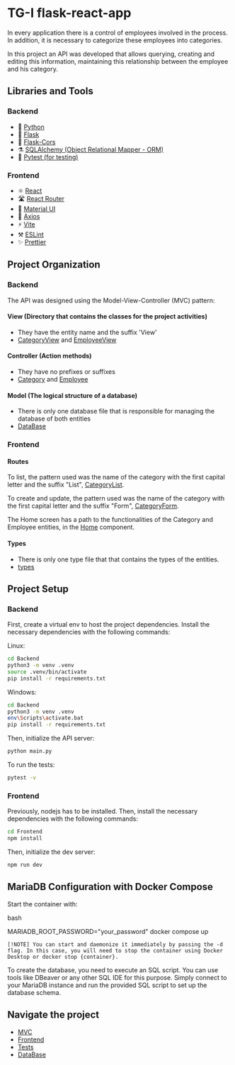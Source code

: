 # TG-I flask-react-app 

In every application there is a control of employees involved in the process. In addition, it is necessary to categorize these employees into categories.

In this project an API was developed that allows querying, creating and editing this information, maintaining this relationship between the employee and his category.

## Libraries and Tools

### Backend

* 🐍 [Python](https://www.python.org/)
* 🧪 [Flask](https://flask.palletsprojects.com/en/2.3.x/)
* 🧪 [Flask-Cors](https://flask-cors.readthedocs.io/en/latest/)
* ⚗️ [SQLAlchemy (Object Relational Mapper - ORM)](https://flask-sqlalchemy.palletsprojects.com/en/3.0.x/)
* 🚧 [Pytest (for testing)](https://docs.pytest.org/en/7.3.x/)

### Frontend

* ⚛️ [React](https://react.dev/)
* 🛣️ [React Router](https://reactrouter.com/en/main)
* 💅 [Material UI](https://mui.com/)
* 🛜 [Axios](https://axios-http.com/)
* ⚡️ [Vite](https://vitejs.dev/)
* ⚒️ [ESLint](https://eslint.org/)
* ✨ [Prettier](https://prettier.io/)

## Project Organization

### Backend

The API was designed using the Model-View-Controller (MVC) pattern:

#### View (Directory that contains the classes for the project activities)

* They have the entity name and the suffix 'View'
* [CategoryView](Backend/Src/View/CategoryView.py) and [EmployeeView](Backend/Src/View/EmployeeView.py)

#### Controller (Action methods)

* They have no prefixes or suffixes
* [Category](Backend/Src/Controller/Category.py) and [Employee](Backend/Src/Controller/Employee.py)

#### Model (The logical structure of a database)

* There is only one database file that is responsible for managing the database of both entities
* [DataBase](Backend/Src/Model/DataBase.py)

### Frontend

#### Routes

To list, the pattern used was the name of the category with the first capital letter and the suffix "List", [CategoryList](Frontend/src/routes/CategoryList.tsx).

To create and update, the pattern used was the name of the category with the first capital letter and the suffix "Form", [CategoryForm](Frontend/src/routes/CategoryForm.tsx).

The Home screen has a path to the functionalities of the Category and Employee entities, in the [Home](Frontend/src/routes/Home.tsx) component.

#### Types

* There is only one type file that that contains the types of the entities.
* [types](Frontend/src/types/types.ts)

## Project Setup

### Backend

First, create a virtual env to host the project dependencies.
Install the necessary dependencies with the following commands:

Linux:

```bash
cd Backend
python3 -m venv .venv
source .venv/bin/activate
pip install -r requirements.txt
```

Windows:

```bash
cd Backend
python3 -m venv .venv
env\Scripts\activate.bat
pip install -r requirements.txt
```

Then, initialize the API server:

```bash
python main.py
```

To run the tests:

```bash
pytest -v
```

### Frontend

Previously, nodejs has to be installed.
Then, install the necessary dependencies with the following commands:

```bash
cd Frontend
npm install
```

Then, initialize the dev server:

```bash
npm run dev
```

## MariaDB Configuration with Docker Compose

Start the container with:

bash

MARIADB_ROOT_PASSWORD="your_password" docker compose up

    [!NOTE] You can start and daemonize it immediately by passing the -d flag. In this case, you will need to stop the container using Docker Desktop or docker stop {container}.

To create the database, you need to execute an SQL script. You can use tools like DBeaver or any other SQL IDE for this purpose. Simply connect to your MariaDB instance and run the provided SQL script to set up the database schema.
## Navigate the project

* [MVC](https://github.com/adaatii/flask-react-app/tree/main/Backend/Src)
* [Frontend](https://github.com/adaatii/flask-react-app/tree/main/Frontend)
* [Tests](https://github.com/adaatii/flask-react-app/tree/main/Backend/tests)
* [DataBase](https://github.com/adaatii/flask-react-app/tree/main/Database/)
